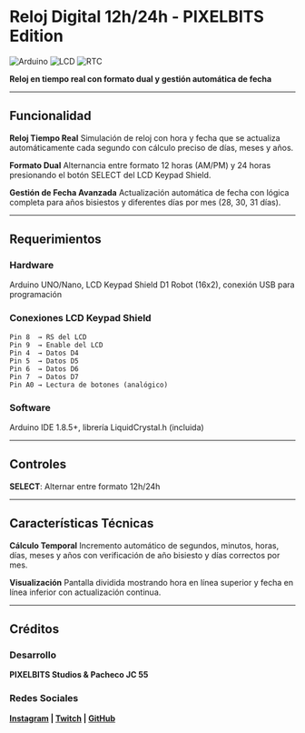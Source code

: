 # Reloj Digital 12h/24h - PIXELBITS Edition

![Arduino](https://img.shields.io/badge/Arduino-UNO-blue)
![LCD](https://img.shields.io/badge/Display-16x2-green)
![RTC](https://img.shields.io/badge/Time-Real%20Time-orange)

**Reloj en tiempo real con formato dual y gestión automática de fecha**

---

## **Funcionalidad**

**Reloj Tiempo Real**
Simulación de reloj con hora y fecha que se actualiza automáticamente cada segundo con cálculo preciso de días, meses y años.

**Formato Dual**
Alternancia entre formato 12 horas (AM/PM) y 24 horas presionando el botón SELECT del LCD Keypad Shield.

**Gestión de Fecha Avanzada**
Actualización automática de fecha con lógica completa para años bisiestos y diferentes días por mes (28, 30, 31 días).

---

## **Requerimientos**

### **Hardware**
Arduino UNO/Nano, LCD Keypad Shield D1 Robot (16x2), conexión USB para programación

### **Conexiones LCD Keypad Shield**
```
Pin 8  → RS del LCD
Pin 9  → Enable del LCD  
Pin 4  → Datos D4
Pin 5  → Datos D5
Pin 6  → Datos D6
Pin 7  → Datos D7
Pin A0 → Lectura de botones (analógico)
```

### **Software**
Arduino IDE 1.8.5+, librería LiquidCrystal.h (incluida)

---

## **Controles**

**SELECT**: Alternar entre formato 12h/24h

---

## **Características Técnicas**

**Cálculo Temporal**
Incremento automático de segundos, minutos, horas, días, meses y años con verificación de año bisiesto y días correctos por mes.

**Visualización**
Pantalla dividida mostrando hora en línea superior y fecha en línea inferior con actualización continua.

---

## **Créditos**

### **Desarrollo**
**PIXELBITS Studios & Pacheco JC 55**

### **Redes Sociales**
**[Instagram](https://www.instagram.com/pixelbits_studios/) | [Twitch](https://www.twitch.tv/pixelbits_studio/about) | [GitHub](https://github.com/Pacheco55/PIXELBITS-Studio-blog/tree/HTMLpbsb)**
